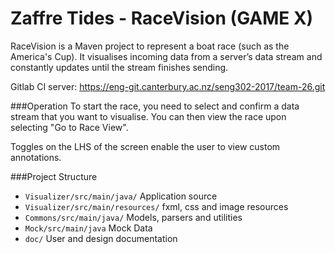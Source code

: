 

# Zaffre Tides - RaceVision (GAME X)
 
RaceVision is a Maven project to represent a boat race (such as the America's Cup).
It visualises incoming data from a server’s data stream and constantly updates until the stream finishes sending.

Gitlab CI server: https://eng-git.canterbury.ac.nz/seng302-2017/team-26.git


###Operation
To start the race, you need to select and confirm a data stream that you want to visualise. 
You can then view the race upon selecting "Go to Race View".

Toggles on the LHS of the screen enable the user to view custom annotations.

###Project Structure
 - `Visualizer/src/main/java/` Application source
 - `Visualizer/src/main/resources/` fxml, css and image resources
 - `Commons/src/main/java/` Models, parsers and utilities
 - `Mock/src/main/java` Mock Data 
 - `doc/` User and design documentation
 